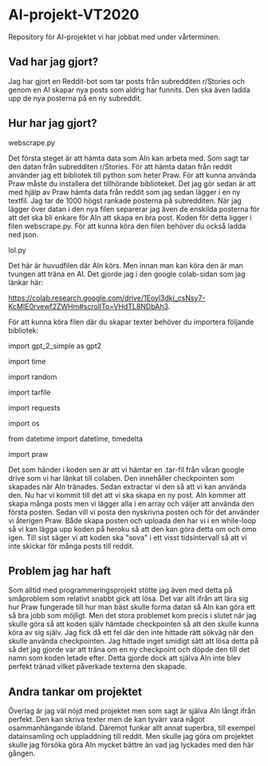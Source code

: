 # AI-projekt-VT2020
Repository för AI-projektet vi har jobbat med under vårterminen.

## Vad har jag gjort?

Jag har gjort en Reddit-bot som tar posts från subredditen r/Stories och genom en AI skapar nya posts som aldrig har funnits. Den ska även ladda upp de nya posterna på en ny subreddit. 

## Hur har jag gjort?

webscrape.py

Det första steget är att hämta data som AIn kan arbeta med. Som sagt tar den datan från subredditen r/Stories. För att hämta datan från reddit använder jag ett bibliotek till python som heter Praw. För att kunna använda Praw måste du installera det tillhörande biblioteket.
Det jag gör sedan är att med hjälp av Praw hämta data från reddit som jag sedan lägger i en ny textfil. Jag tar de 1000 högst rankade posterna på subredditen. När jag lägger över datan i den nya filen separerar jag även de enskilda posterna för att det ska bli enkare för AIn att skapa en bra post.
Koden för detta ligger i filen webscrape.py. För att kunna köra den filen behöver du också ladda ned json.

lol.py

Det här är huvudfilen där AIn körs. Men innan man kan köra den är man tvungen att träna en AI. Det gjorde jag i den google colab-sidan som jag länkar här: 

https://colab.research.google.com/drive/1Eoyl3dkj_csNsy7-KcMIE0rvewf2ZWHm#scrollTo=VHdTL8NDbAh3.

För att kunna köra filen där du skapar texter behöver du importera följande bibliotek:

import gpt_2_simple as gpt2

import time

import random

import tarfile

import requests

import os

from datetime import datetime, timedelta

import praw

Det som händer i koden sen är att vi hämtar en .tar-fil från våran google drive som vi har länkat till colaben. Den innehåller checkpointen som skapades när AIn tränades. Sedan extractar vi den så att vi kan använda den. Nu har vi kommit till det att vi ska skapa en ny post. 
AIn kommer att skapa många posts men vi lägger alla i en array och väljer att använda den första posten. Sedan vill vi posta den nyskrivna posten och för det använder vi återigen Praw. Både skapa posten och uploada den har vi i en while-loop så vi kan lägga upp koden på heroku så att den kan göra detta om och omo igen.
Till sist säger vi att koden ska "sova" i ett visst tidsintervall så att vi inte skickar för många posts till reddit.

## Problem jag har haft

Som alltid med programmeringsprojekt stötte jag även med detta på småproblem som relativt snabbt gick att lösa. Det var allt ifrån att lära sig hur Praw fungerade till hur man bäst skulle forma datan så AIn kan göra ett så bra jobb som möjligt. Men det stora problemet kom precis i slutet när jag skulle göra så att koden själv
hämtade checkpointen så att den skulle kunna köra av sig själv. Jag fick då ett fel där den inte hittade rätt sökväg när den skulle använda checkpointen. Jag hittade inget smidigt sätt att lösa detta på så det jag gjorde var att träna om en ny checkpoint och döpde den till det namn som koden letade efter. Detta gjorde dock att 
själva AIn inte blev perfekt tränad vilket påverkade texterna den skapade.

## Andra tankar om projektet

Överlag är jag väl nöjd med projektet men som sagt är själva AIn långt ifrån perfekt. Den kan skriva texter men de kan tyvärr vara något osammanhängande ibland. Däremot funkar allt annat superbra, till exempel datainsamling och uppladdning till reddit. Men skulle jag göra om projektet skulle jag försöka göra AIn mycket bättre än vad jag lyckades med den här gången. 